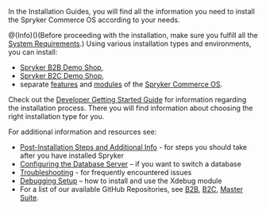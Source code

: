 In the Installation Guides, you will find all the information you need to install the Spryker Commerce OS according to your needs.

@(Info)()(Before proceeding with the installation, make sure you fulfill all the [System Requirements](https://documentation.spryker.com/docs/en/system-requirements).)
Using various installation types and environments, you can install:

* [Spryker B2B Demo Shop](https://documentation.spryker.com/docs/en/b2b-suite),
* [Spryker B2C Demo Shop](https://documentation.spryker.com/docs/en/b2c-suite),
* separate [features](https://documentation.spryker.com/docs/en/features) and [modules](https://documentation.spryker.com/v20/docs) of the [Spryker Commerce OS](https://documentation.spryker.com/docs/en/master-suite).

 
Check out the [Developer Getting Started Guide](https://documentation.spryker.com/docs/en/dev-getting-started) for information regarding the installation process. There you will find information about choosing the right installation type for you.

For additional information and resources see:

* [Post-Installation Steps and Additional Info](https://documentation.spryker.com/docs/en/post-installation-steps-and-additional-info) - for steps you should take after you have installed Spryker
* [Configuring the Database Server](https://documentation.spryker.com/docs/en/configure-database-server) – if you want to switch a database
* [Troubleshooting](https://documentation.spryker.com/docs/en/troubleshooting) - for frequently encountered issues
* [Debugging Setup](https://documentation.spryker.com/docs/en/debugging-setup) – how to install and use the Xdebug module
* For a list of our available GitHub Repositories, see [B2B](https://documentation.spryker.com/docs/en/b2b-suite), [B2C](https://documentation.spryker.com/docs/en/b2c-suite), [Master Suite](https://documentation.spryker.com/docs/en/master-suite).